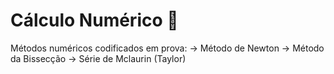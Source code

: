 # Cálculo Numérico 🧮 
Métodos numéricos codificados em prova:
-> Método de Newton
-> Método da Bissecção
-> Série de Mclaurin (Taylor)
